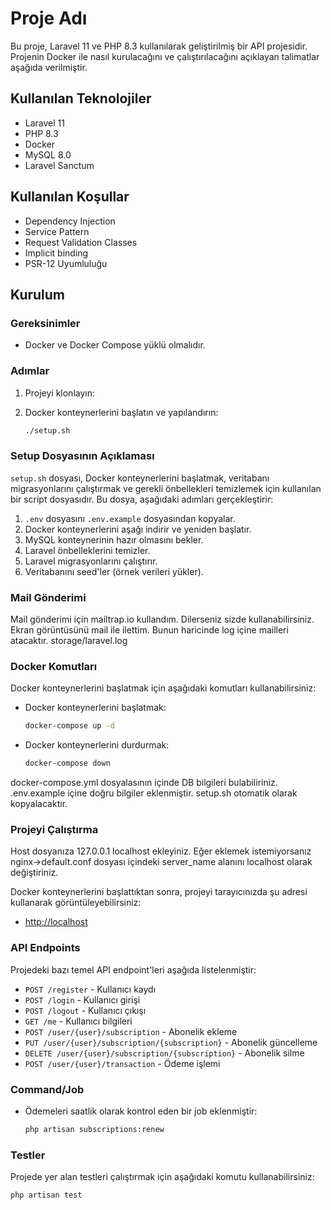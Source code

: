 # Proje Adı

Bu proje, Laravel 11 ve PHP 8.3 kullanılarak geliştirilmiş bir API projesidir. Projenin Docker ile nasıl kurulacağını ve çalıştırılacağını açıklayan talimatlar aşağıda verilmiştir.

## Kullanılan Teknolojiler

- Laravel 11
- PHP 8.3
- Docker
- MySQL 8.0
- Laravel Sanctum

## Kullanılan Koşullar

- Dependency Injection
- Service Pattern
- Request Validation Classes
- Implicit binding
- PSR-12 Uyumluluğu

## Kurulum

### Gereksinimler

- Docker ve Docker Compose yüklü olmalıdır.

### Adımlar

1. Projeyi klonlayın:

2. Docker konteynerlerini başlatın ve yapılandırın:
    ```bash
    ./setup.sh
    ```

### Setup Dosyasının Açıklaması

`setup.sh` dosyası, Docker konteynerlerini başlatmak, veritabanı migrasyonlarını çalıştırmak ve gerekli önbellekleri temizlemek için kullanılan bir script dosyasıdır. Bu dosya, aşağıdaki adımları gerçekleştirir:

1. `.env` dosyasını `.env.example` dosyasından kopyalar.
2. Docker konteynerlerini aşağı indirir ve yeniden başlatır.
3. MySQL konteynerinin hazır olmasını bekler.
4. Laravel önbelleklerini temizler.
5. Laravel migrasyonlarını çalıştırır.
6. Veritabanını seed'ler (örnek verileri yükler).

### Mail Gönderimi

Mail gönderimi için mailtrap.io kullandım. Dilerseniz sizde kullanabilirsiniz. Ekran görüntüsünü mail ile ilettim. Bunun haricinde log içine mailleri atacaktır. storage/laravel.log

### Docker Komutları

Docker konteynerlerini başlatmak için aşağıdaki komutları kullanabilirsiniz:

- Docker konteynerlerini başlatmak:
    ```bash
    docker-compose up -d
    ```

- Docker konteynerlerini durdurmak:
    ```bash
    docker-compose down
    ```
docker-compose.yml dosyalasının içinde DB bilgileri bulabiliriniz. .env.example içine doğru bilgiler eklenmiştir. setup.sh otomatik olarak kopyalacaktır.

### Projeyi Çalıştırma

Host dosyanıza 127.0.0.1 localhost ekleyiniz. Eğer eklemek istemiyorsanız nginx->default.conf dosyası içindeki server_name alanını localhost olarak değiştiriniz.

Docker konteynerlerini başlattıktan sonra, projeyi tarayıcınızda şu adresi kullanarak görüntüleyebilirsiniz:

- [http://localhost](http://localhost)

### API Endpoints

Projedeki bazı temel API endpoint'leri aşağıda listelenmiştir:

- `POST /register` - Kullanıcı kaydı
- `POST /login` - Kullanıcı girişi
- `POST /logout` - Kullanıcı çıkışı
- `GET /me` - Kullanıcı bilgileri
- `POST /user/{user}/subscription` - Abonelik ekleme
- `PUT /user/{user}/subscription/{subscription}` - Abonelik güncelleme
- `DELETE /user/{user}/subscription/{subscription}` - Abonelik silme
- `POST /user/{user}/transaction` - Ödeme işlemi

### Command/Job

- Ödemeleri saatlik olarak kontrol eden bir job eklenmiştir:
    ```bash
    php artisan subscriptions:renew
    ```
  
### Testler

Projede yer alan testleri çalıştırmak için aşağıdaki komutu kullanabilirsiniz:

```bash
php artisan test
